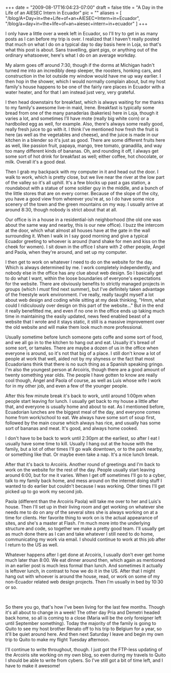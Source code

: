 
+++
date = "2009-08-17T16:04:23-07:00"
draft = false
title = "A Day in the Life of an AIESEC Intern in Ecuador"
pic = ""
aliases = [
  "/blog/A+Day+in+the+Life+of+an+AIESEC+Intern+in+Ecuador",
  "/blog/a+day+in+the+life+of+an+aiesec+intern+in+ecuador"
]
+++

<p>I only have a little over a week left in Ecuador, so I'll try to get in as many posts as I can before my trip is over.  I realized that I haven't really posted that much on what I do on a typical day to day basis here in Loja, so that's what this post is about.  Sans travelling, giant pigs, or anything out of the ordinary  whatsoever, here's what I do on an average workday.</p>
<p>My alarm goes off around 7:30, though if the dorms at Michigan hadn't turned me into an incredibly deep sleeper, the roosters, honking cars, and construction in the lot outside my window would have me up way earlier.  I then hop in the shower, which I would normally complain about, but my host family's house happens to be one of the fairly rare places in Ecuador with a water heater, and for that I am instead just very, very grateful.</p>
<p>I then head downstairs for breakfast, which is always waiting for me thanks to my family's awesome live-in maid, Irene.  Breakfast is typically some bread from one of the many panader&iacute;as (bakeries) here in Loja, though it varies a lot, and sometimes I'll have mote (really big white corn) or a hardboiled egg as well, for example.  Also, there's always some really good, really fresh juice to go with it.  I think I've mentioned how fresh the fruit is here (as well as the vegetables and cheese), and the juice is made in our kitchen in a blender so it's just as good.  There  are some different fruits here as well, like passion fruit, papaya, mango, tree tomato, granadilla, and way too many different kinds of bananas.  Oh, and rounding it off, I always get some sort of hot drink for breakfast as well; either coffee, hot chocolate, or milk.  Overall it's a good deal.</p>
<p>Then I grab my backpack with my computer in it and head out the door.  I walk to work, which is pretty close, but we live near the river at the low part of the valley so it's all uphill.  It's a few blocks up past a gas station, a roundabout with a statue of some soldier guy in the middle, and a bunch of the little stores that are on every corner.  Because of the slope of the city, you have a good view from wherever you're at, so I do have some nice scenery of the town and the green mountains on my way.  I usually arrive at around 8:30, though nobody is strict about that at all.</p>
<p>Our office is in a house in a residential-ish neighborhood (the old one was about the same way and nearby, this is our new office).  I buzz the intercom at the door, which what almost all houses have at the gate in the wall surrounding it.  When I walk in I say good morning and give a typical Ecuador greeting to whoever is around (hand shake for men and kiss on the cheek for women).  I sit down in the office I share with 2 other people, &Aacute;ngel and Paola, when they're around, and set up my computer.</p>
<p>I then get to work on whatever I need to do on the website for the day.  Which is always determined by me.  I work  completely independently, and nobody else in the office has any clue about web design.  So I basically get to do what  I want, within the loose boundaries of everyone's expectations for the website.  There are obviously benefits to  strictly managed projects in groups (which I <i>must</i> find next summer), but I've definitely taken advantage of the freestyle work environment.  I've really, really taught myself a lot about web design and coding while sitting at my desk thinking, &quot;Hmm, what could I ridiculously over design on this part of the website...&quot;  But in the end it really benefitted me, and even if no one in the office ends up taking much time in maintaining the easily updated, news feed enabled beast of a website that I wrote and it stays static, it still is a massive improvement over the  old website and will make them look much more professional.</p>
<p>Usually sometime before lunch someone gets coffe and some sort of food, and we all go in to the kitchen to hang out and eat.  Usually it's bread of some sort, or tamales.  There are maybe a dozen of us in the office when everyone is  around, so it's not that big of a place.  I still don't know a lot of people at work that well, aided not by my  shyness or the fact that most Ecuadorians think that there is no such thing as a Spanish speaking gringo.  I'm also  the youngest person at Arcoiris, though there are a good amount of twenty something year olds.  The people I have  gotten to know are really cool though, &Aacute;ngel and Paola of course, as well as Luis whose wife I work for in my other job, and even a few of the younger people.</p>
<p>After this few minute break it's back to work, until around 1:00pm when people start leaving for lunch.  I usually get back to my house a little after that, and everyone is usually home and about to eat.  As I mentioned before, Ecuadorian lunches are the biggest meal of the day, and everyone comes home from work/school to eat.  We always have some sort of soup first, followed by the main course which always has rice, and usually has some sort of bananas and meat.  It's good, and always home cooked.</p>
<p>I don't have to be back to work until 2:30pm at the earliest, so after I eat I usually have some time to kill.  Usually I hang out at the house with the family, but a lot of other times I'll go walk downtown, or to the park nearby, or something like that.  Or maybe even take a nap.  It's a nice lunch break.</p>
<p>After that it's back to Arcoiris.  Another round of greetings and I'm back to work on the website for the rest of the day.  People usually start leaving around 6:00, but for me it varies.  When I get off sometimes I'll go to a cyber, talk to my family back home, and mess around on the internet doing stuff I wanted to do earlier but couldn't because I was working.  Other times I'll get picked up to go work my second job.</p>
<p>Paola (different than the Arcoiris Paola) will take me over to her and Luis's house.  Then I'll set up in their living room and get working on whatever she needs me to do on any of the several sites she is always working on at a time for clients.  Her favorite thing to work on is the actual appearance of sites, and she's a master at Flash. I'm much more into the underlying structure and code, so together we make a pretty good team.  I'll usually get as much done there as I can and take whatever I still need to do home, communicating my work via email.  I should continue to work at this job after I return to the US as well.</p>
<p>Whatever happens after I get done at Arcoiris, I usually don't ever get home much later than 8:00.  We eat dinner around then, which again as mentioned in an earlier post is much less formal than lunch.  And sometimes it actually is  leftover lunch, in contrast to how we do it in the US.  After that I might hang out with whoever is around the house, read, or work on some of my non-Ecuador related web design projects.  Then I'm usually in bed by 10:30 or so.</p>
<p>&nbsp;</p>
<p>So there you go, that's how I've been living for the last few months.  Though it's all about to change in a week! The other day Pria and Demetri headed back home, so all is coming to a close (Maria will be the only foreigner left until September something).  Today the majority of the family is going to Quito to see my  host brother Renato off to his trip to Belgium for a year, so it'll be quiet around here.  And then next Saturday I leave and begin my own trip to Quito to make my flight Tuesday afternoon.</p>
<p>I'll continue to write throughout, though.  I just got the FTP-less updating of the Arcoiris  site working on my own blog, so even during my travels to Quito I should be able to write from cybers.  So I've still got a bit of time left, and I have to make it awesome!</p>